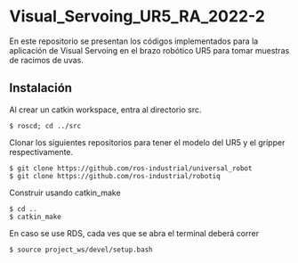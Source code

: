 # Visual_Servoing_UR5_RA_2022-2
En este repositorio se presentan los códigos implementados para la aplicación de Visual Servoing en el brazo robótico UR5 para tomar muestras de racimos de uvas.

## Instalación

Al crear un catkin workspace, entra al directorio src.

  ```
  $ roscd; cd ../src
  ```
  
Clonar los siguientes repositorios para tener el modelo del UR5 y el gripper respectivamente. 

  ```
  $ git clone https://github.com/ros-industrial/universal_robot
  $ git clone https://github.com/ros-industrial/robotiq
  ```
  
Construir usando catkin_make

  ```
  $ cd ..
  $ catkin_make
  ```

En caso se use RDS, cada ves que se abra el terminal deberá correr

  ```
  $ source project_ws/devel/setup.bash
  ```
